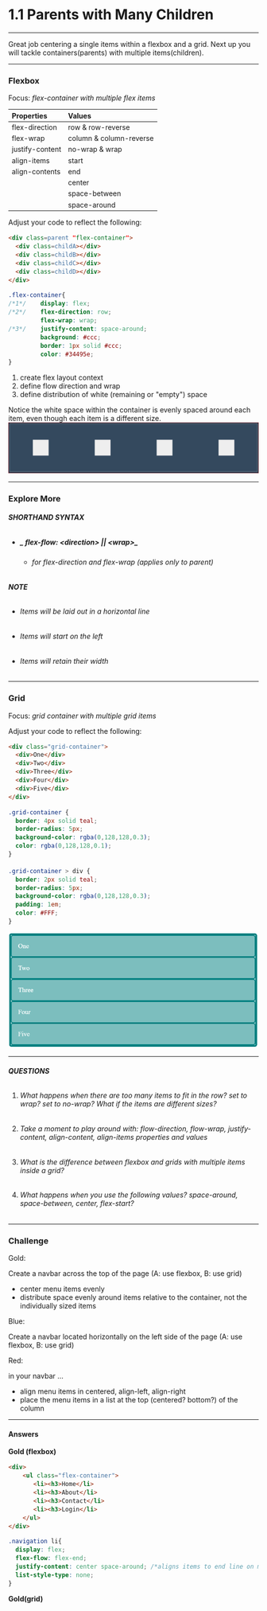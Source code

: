 # 1.1 Parents with Many Children

---

Great job centering a single items within a flexbox and a grid. Next up you will tackle containers\(parents\) with multiple items\(children\).

---

### Flexbox

Focus: _flex-container with multiple flex items_

| Properties | Values |
| :--- | :--- |
| flex-direction | row & row-reverse |
| flex-wrap | column & column-reverse |
| justify-content | no-wrap & wrap |
| align-items | start |
| align-contents | end |
|  | center |
|  | space-between |
|  | space-around |

Adjust your code to reflect the following:

```html
<div class=parent "flex-container">
  <div class=childA></div>
  <div class=childB></div>
  <div class=childC></div>
  <div class=childD></div>
</div>
```

```css
.flex-container{
/*1*/    display: flex;
/*2*/    flex-direction: row;
         flex-wrap: wrap;
/*3*/    justify-content: space-around;
         background: #ccc;
         border: 1px solid #ccc;
         color: #34495e;
}
```

1. create flex layout context
2. define flow direction and wrap
3. define distribution of white \(remaining or "empty"\) space

Notice the white space within the container is evenly spaced around each item, even though each item is a different size.![](/docs/0.1_flexbox_grids/FBassets/FB_4.PNG)

---

### Explore  More

###### **SHORTHAND SYNTAX**

* ##### _ flex-flow: &lt;direction&gt; \|\| &lt;wrap&gt;_

  * ###### for flex-direction and flex-wrap \(applies only to parent\)

###### **NOTE**

* ###### Items will be laid out in a horizontal line
* ###### Items will start on the left
* ###### Items will retain their width

---

### Grid

Focus: _grid container with multiple grid items_

Adjust your code to reflect the following:

```html
<div class="grid-container">
  <div>One</div>
  <div>Two</div>
  <div>Three</div>
  <div>Four</div>
  <div>Five</div>
</div>
```

```css
.grid-container {
  border: 4px solid teal;
  border-radius: 5px;
  background-color: rgba(0,128,128,0.3);
  color: rgba(0,128,128,0.1);
}

.grid-container > div {
  border: 2px solid teal;
  border-radius: 5px;
  background-color: rgba(0,128,128,0.3);
  padding: 1em;
  color: #FFF;
}
```

![](/assets/2018-03-30_15h48_54.png)

---

###### **QUESTIONS**

1. ###### What happens when there are too many items to fit in the row? set to wrap? set to no-wrap? What if the items are different sizes?
2. ###### Take a moment to play around with: flow-direction, flow-wrap, justify-content, align-content, align-items properties and values
3. ###### What is the difference between flexbox and grids with multiple items inside a grid?
4. ###### What happens when you  use the following values? space-around, space-between, center, flex-start?

---

### Challenge

Gold:

Create a navbar across the top of the page \(A: use flexbox, B: use grid\)

* center menu items evenly
* distribute space evenly around items relative to the container, not the individually sized items

Blue:

Create a navbar located horizontally on the left side of the page \(A: use flexbox, B: use grid\)

Red:

in your navbar ...

* align  menu items in centered, align-left, align-right
* place the menu items in a list at the top \(centered? bottom?\) of the column 

---

#### Answers

**Gold \(flexbox\)**

```html
<div>
    <ul class="flex-container">
       <li><h3>Home</li>
       <li><h3>About</li>
       <li><h3>Contact</li>
       <li><h3>Login</li>
    </ul>
</div>
```

```css
.navigation li{
  display: flex;
  flex-flow: flex-end;
  justify-content: center space-around; /*aligns items to end line on main-axis*/
  list-style-type: none;
}
```

**Gold\(grid\)**



